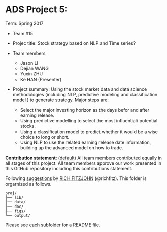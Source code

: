 # ADS Project 5: 

Term: Spring 2017

+ Team #15
+ Projec title: Stock strategy based on NLP and Time series?
+ Team members
	+ Jason LI
	+ Dejian WANG
	+ Yuxin ZHU
	+ Ke HAN (Presenter)

+ Project summary: Using the stock market data and data science methodologies (including NLP, predictive modeling and classification model ) to generate strategy. Major steps are: 
	+ Select the major investing horizon as the days befor and after earning release. 
	+ Using predictive modelling to select the most influential/ potential stocks.
	+ Using a classification model to predict whether it would be a wise choice to long or short. 
	+ Using NLP to use the related earning release date information, building up the advanced model on how to trade.
	
**Contribution statement**: ([default](doc/a_note_on_contributions.md)) All team members contributed equally in all stages of this project. All team members approve our work presented in this GitHub repository including this contributions statement. 

Following [suggestions](http://nicercode.github.io/blog/2013-04-05-projects/) by [RICH FITZJOHN](http://nicercode.github.io/about/#Team) (@richfitz). This folder is orgarnized as follows.

```
proj/
├── lib/
├── data/
├── doc/
├── figs/
└── output/
```

Please see each subfolder for a README file.
